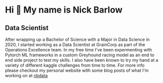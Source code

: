 Hi 👋 My name is Nick Barlow
============================

Data Scientist
---------------------------

After wrapping up a Bachelor of Science with a Major in Data Science in 2020, I started working as a Data Scientist at GrainCorp as part of the Operations Excellence team. In my free time I've been expermenting with Pytorch ML frameworks in a custom Greyhound racing model as an end to end side project to test my skills. I also have been known to try my hand at a variety of different kaggle challenges from time to time. For more info please checkout my personal website with some blog posts of what I'm working on at [nbdata](http://nbdata.co)

